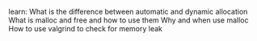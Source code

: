 learn:
What is the difference between automatic and dynamic allocation 
What is malloc and free and how to use them 
Why and when use malloc 
How to use valgrind to check for memory leak
